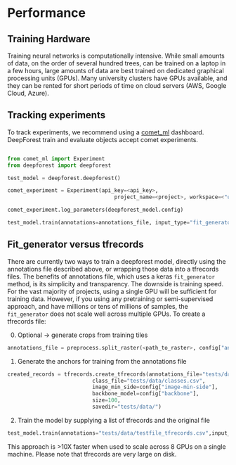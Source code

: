 # Performance

## Training Hardware

Training neural networks is computationally intensive. While small amounts of data, on the order of several hundred trees, can be trained on a laptop in a few hours, large amounts of data are best trained on dedicated graphical processing units (GPUs). Many university clusters have GPUs available, and they can be rented for short periods of time on cloud servers (AWS, Google Cloud, Azure).

## Tracking experiments

To track experiments, we recommend using a [comet_ml](https://www.comet.ml/docs/python-sdk/getting-started/) dashboard. DeepForest train and evaluate objects accept comet experiments.

```python

from comet_ml import Experiment
from deepforest import deepforest

test_model = deepforest.deepforest()

comet_experiment = Experiment(api_key=<api_key>,
                                  project_name=<project>, workspace=<"username">)

comet_experiment.log_parameters(deepforest_model.config)

test_model.train(annotations=annotations_file, input_type="fit_generator",comet_experiment=comet_experiment)
```

## Fit_generator versus tfrecords

There are currently two ways to train a deepforest model, directly using the annotations file described above, or wrapping those data into a tfrecords files. The benefits of annotations file, which uses a keras ```fit_generator``` method, is its simplicity and transparency. The downside is training speed. For the vast majority of projects, using a single GPU will be sufficient for training data. However, if you using any pretraining or semi-supervised approach, and have millions or tens of millions of samples, the ```fit_generator``` does not scale well across multiple GPUs. To create a tfrecords file:

0. Optional -> generate crops from training tiles

```python
annotations_file = preprocess.split_raster(<path_to_raster>, config["annotations_file"], "tests/data/",config["patch_size"], config["patch_overlap"])
```

1. Generate the anchors for training from the annotations file

```python
created_records = tfrecords.create_tfrecords(annotations_file="tests/data/testfile_tfrecords.csv",
                           class_file="tests/data/classes.csv",
                           image_min_side=config["image-min-side"],
                           backbone_model=config["backbone"],
                           size=100,
                           savedir="tests/data/")
```

2. Train the model by supplying a list of tfrecords and the original file

```python
test_model.train(annotations="tests/data/testfile_tfrecords.csv",input_type="tfrecord", list_of_tfrecords=created_records)
```

This approach is >10X faster when used to scale across 8 GPUs on a single machine. Please note that tfrecords are very large on disk.
